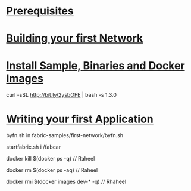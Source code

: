 
# [Prerequisites](https://hyperledger-fabric.readthedocs.io/en/release-1.3/prereqs.html)
# [Building your first Network](https://hyperledger-fabric.readthedocs.io/en/release-1.3/build_network.html)
# [Install Sample, Binaries and Docker Images](https://hyperledger-fabric.readthedocs.io/en/release-1.3/install.html)
curl -sSL http://bit.ly/2ysbOFE | bash -s 1.3.0
# [Writing your first Application](https://hyperledger-fabric.readthedocs.io/en/release-1.3/write_first_app.html)

byfn.sh in fabric-samples/first-network/byfn.sh

startfabric.sh i /fabcar

docker kill $(docker ps -q) // Raheel

docker rm $(docker ps -aq) // Raheel

docker rmi $(docker images dev-* -q) // Rhaheel


